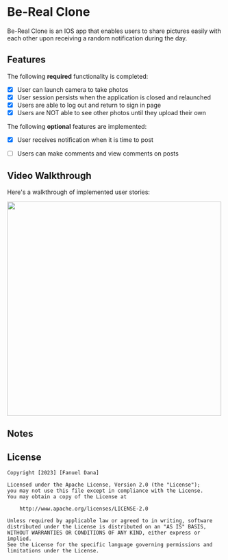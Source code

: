 # Be-Real Clone 

Be-Real Clone is an IOS app that enables users to share pictures easily with each other upon receiving a random notification during the day.

## Features

The following **required** functionality is completed:

- [X] User can launch camera to take photos 
- [X] User session persists when the application is closed and relaunched
- [X] Users are able to log out and return to sign in page
- [x] Users are NOT able to see other photos until they upload their own	
 
The following **optional** features are implemented:

- [X] User receives notification when it is time to post
- [ ] Users can make comments and view comments on posts	


## Video Walkthrough

Here's a walkthrough of implemented user stories:

<img src="https://github.com/Fanuel-D/BeReal/blob/main/BeReal.gif" width="500" height="500" />



## Notes



## License

    Copyright [2023] [Fanuel Dana]

    Licensed under the Apache License, Version 2.0 (the "License");
    you may not use this file except in compliance with the License.
    You may obtain a copy of the License at

        http://www.apache.org/licenses/LICENSE-2.0

    Unless required by applicable law or agreed to in writing, software
    distributed under the License is distributed on an "AS IS" BASIS,
    WITHOUT WARRANTIES OR CONDITIONS OF ANY KIND, either express or implied.
    See the License for the specific language governing permissions and
    limitations under the License.
